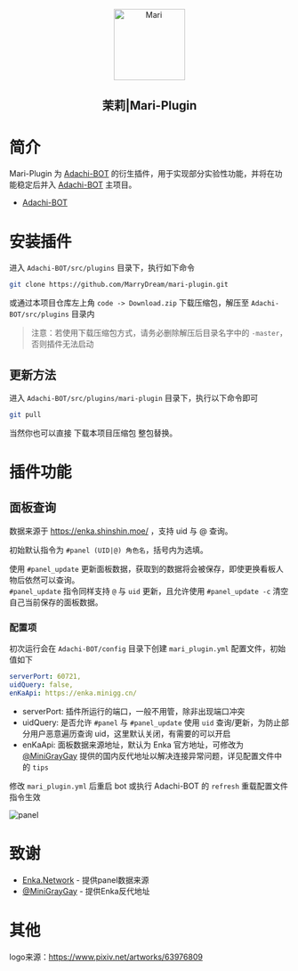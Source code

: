 <p align="center" >
    <a href="https://github.com/MarryDream/mari-plugin.git">
        <img src="https://mari-plugin.oss-cn-beijing.aliyuncs.com/logo.png" width="128" height="128" alt="Mari">
    </a>
</p>
<h2 align="center">茉莉|Mari-Plugin</h2>

# 简介

Mari-Plugin 为 [Adachi-BOT][1] 的衍生插件，用于实现部分实验性功能，并将在功能稳定后并入 [Adachi-BOT][1] 主项目。

- [Adachi-BOT][1]

# 安装插件

进入 `Adachi-BOT/src/plugins` 目录下，执行如下命令

```bash
git clone https://github.com/MarryDream/mari-plugin.git
```

或通过本项目仓库左上角 `code -> Download.zip` 下载压缩包，解压至 `Adachi-BOT/src/plugins` 目录内

> 注意：若使用下载压缩包方式，请务必删除解压后目录名字中的 `-master`，否则插件无法启动

## 更新方法

进入 `Adachi-BOT/src/plugins/mari-plugin` 目录下，执行以下命令即可

```bash
git pull
```

当然你也可以直接 下载本项目压缩包 整包替换。

# 插件功能

## 面板查询

数据来源于 https://enka.shinshin.moe/ ，支持 uid 与 @ 查询。

初始默认指令为 `#panel (UID|@) 角色名`，括号内为选填。

使用 `#panel_update` 更新面板数据，获取到的数据将会被保存，即使更换看板人物后依然可以查询。  
`#panel_update` 指令同样支持 `@` 与 `uid` 更新，且允许使用 `#panel_update -c` 清空自己当前保存的面板数据。

### 配置项

初次运行会在 `Adachi-BOT/config` 目录下创建 `mari_plugin.yml` 配置文件，初始值如下

```yaml
serverPort: 60721,
uidQuery: false,
enKaApi: https://enka.minigg.cn/
```

- serverPort: 插件所运行的端口，一般不用管，除非出现端口冲突
- uidQuery: 是否允许 `#panel` 与 `#panel_update` 使用 `uid` 查询/更新，为防止部分用户恶意遍历查询 uid，这里默认关闭，有需要的可以开启
- enKaApi: 面板数据来源地址，默认为 Enka 官方地址，可修改为 [@MiniGrayGay][2] 提供的国内反代地址以解决连接异常问题，详见配置文件中的 `tips`

修改 `mari_plugin.yml` 后重启 bot 或执行 Adachi-BOT 的 `refresh` 重载配置文件指令生效

![panel][3]

# 致谢

- [Enka.Network][4] - 提供panel数据来源
- [@MiniGrayGay][2] - 提供Enka反代地址

# 其他

logo来源：https://www.pixiv.net/artworks/63976809

[1]: https://github.com/SilveryStar/Adachi-BOT

[2]: https://github.com/MiniGrayGay

[3]: https://mari-plugin.oss-cn-beijing.aliyuncs.com/example/panel.png

[4]: https://enka.shinshin.moe/
